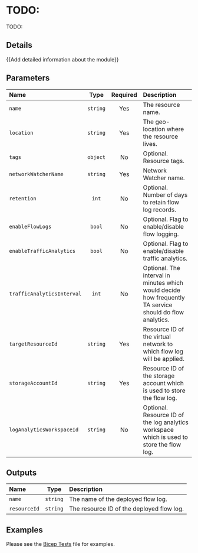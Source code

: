 # TODO: <module name>

TODO: <module description>

## Details

{{Add detailed information about the module}}

## Parameters

| Name                       | Type     | Required | Description                                                                                              |
| :------------------------- | :------: | :------: | :------------------------------------------------------------------------------------------------------- |
| `name`                     | `string` | Yes      | The resource name.                                                                                       |
| `location`                 | `string` | Yes      | The geo-location where the resource lives.                                                               |
| `tags`                     | `object` | No       | Optional. Resource tags.                                                                                 |
| `networkWatcherName`       | `string` | Yes      | Network Watcher name.                                                                                    |
| `retention`                | `int`    | No       | Optional. Number of days to retain flow log records.                                                     |
| `enableFlowLogs`           | `bool`   | No       | Optional. Flag to enable/disable flow logging.                                                           |
| `enableTrafficAnalytics`   | `bool`   | No       | Optional. Flag to enable/disable traffic analytics.                                                      |
| `trafficAnalyticsInterval` | `int`    | No       | Optional. The interval in minutes which would decide how frequently TA service should do flow analytics. |
| `targetResourceId`         | `string` | Yes      | Resource ID of the virtual network to which flow log will be applied.                                    |
| `storageAccountId`         | `string` | Yes      | Resource ID of the storage account which is used to store the flow log.                                  |
| `logAnalyticsWorkspaceId`  | `string` | No       | Optional. Resource ID of the log analytics workspace which is used to store the flow log.                |

## Outputs

| Name         | Type     | Description                               |
| :----------- | :------: | :---------------------------------------- |
| `name`       | `string` | The name of the deployed flow log.        |
| `resourceId` | `string` | The resource ID of the deployed flow log. |

## Examples

Please see the [Bicep Tests](test/main.test.bicep) file for examples.